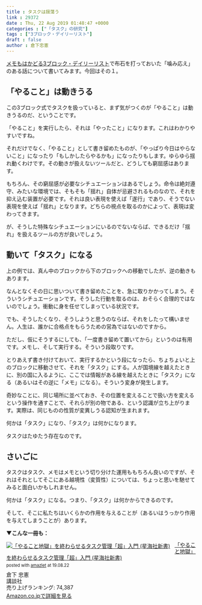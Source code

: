```yaml
---
title : タスクは揺蕩う
link : 29372
date : Thu, 22 Aug 2019 01:48:47 +0000
categories : ["「タスク」の研究"]
tags : ["3ブロック・デイリーリスト"]
draft : false
author : 倉下忠憲
---
```


<a href="https://rashita.net/blog/?p=29363">メモもはかどる3ブロック・デイリーリスト</a>で布石を打っておいた「噛み応え」のある話について書いてみます。今回はその１。

<h2>「やること」は動きうる</h2>

この3ブロック式でタスクを扱っていると、まず気がつくのが「やること」は動きうるのだ、ということです。

「やること」を実行したら、それは「やったこと」になります。これはわかりやすいですね。

それだけでなく、「やること」として書き留めたものが、「やっぱり今日はやらないこと」になったり「もしかしたらやるかも」になったりもします。ゆらゆら揺れ動くわけです。その動きが扱えないツールだと、どうしても窮屈感はあります。

もちろん、その窮屈感が必要なシチュエーションはあるでしょう。命令は絶対遵守、みたいな環境では、そもそも「揺れ」自体が忌避されるものなので、それを抑え込む装置が必要です。それは良い表現を使えば「遂行」であり、そうでない表現を使えば「揺れ」となります。どちらの視点を取るのかによって、表現は変わってきます。

が、そうした特殊なシチュエーションにいるのでないならば、できるだけ「揺れ」を扱えるツールの方が良いでしょう。

<h2>動いて「タスク」になる</h2>

上の例では、真ん中のブロックから下のブロックへの移動でしたが、逆の動きもあります。

なんとなくその日に思いついて書き留めたことを、急に取りかかってしまう。そういうシチュエーションです。そうした行動を取るのは、おそらく合理的ではないのでしょう。衝動に身を任せてしまっている状況です。

でも、そうしたくなり、そうしようと思うのならば、それをしたって構いません。人生は、誰かに合格点をもらうための営為ではないのですから。

ただし、仮にそうするにしても、「一度書き留めて置いてから」というのは有用です。メモし、そして実行する。そういう段取りです。

とりあえず書き付けておいて、実行するかという段になったら、ちょちょいと上のブロックに移動させて、それを「タスク」にする。人が国境線を越えたときに、別の国に入るように、ここでは情報がある線を越えたときに「タスク」になる（あるいはその逆に「メモ」になる）。そういう変身が発生します。

奇妙なことに、同じ場所に並べておき、その位置を変えることで扱い方を変えるという操作を通すことで、それらが別の物である、という認識が立ち上がります。実際は、同じものの性質が変異しうる認知が生まれます。

何かは「タスク」になり、「タスク」は何かになります。

タスクはたゆたう存在なのです。

<h2>さいごに</h2>

タスクはタスク、メモはメモという切り分けた運用ももちろん良いのですが、それはそれとしてそこにある越境性（変質性）については、ちょっと思いを馳せてみると面白いかもしれません。

何かは「タスク」になる。つまり、「タスク」は何かからできるのです。

そして、そこに私たちはいくらかの作用を与えることが（あるいはうっかり作用を与えてしまうことが）あります。

<strong>▼こんな一冊も：</strong>

<div class="amazlet-box" style="margin-bottom:0px;"><div class="amazlet-image" style="float:left;margin:0px 12px 1px 0px;"><a href="http://www.amazon.co.jp/exec/obidos/ASIN/4065151562/rashita1000-22/ref=nosim/" name="amazletlink" target="_blank" rel="noopener noreferrer"><img src="https://images-fe.ssl-images-amazon.com/images/I/31yz41bTULL._SL160_.jpg" alt="「やること地獄」を終わらせるタスク管理「超」入門 (星海社新書)" style="border: none;" /></a></div><div class="amazlet-info" style="line-height:120%; margin-bottom: 10px"><div class="amazlet-name" style="margin-bottom:10px;line-height:120%"><a href="http://www.amazon.co.jp/exec/obidos/ASIN/4065151562/rashita1000-22/ref=nosim/" name="amazletlink" target="_blank" rel="noopener noreferrer">「やること地獄」を終わらせるタスク管理「超」入門 (星海社新書)</a><div class="amazlet-powered-date" style="font-size:80%;margin-top:5px;line-height:120%">posted with <a href="http://www.amazlet.com/" title="amazlet" target="_blank" rel="noopener noreferrer">amazlet</a> at 19.08.22</div></div><div class="amazlet-detail">倉下 忠憲 <br />講談社 <br />売り上げランキング: 74,387<br /></div><div class="amazlet-sub-info" style="float: left;"><div class="amazlet-link" style="margin-top: 5px"><a href="http://www.amazon.co.jp/exec/obidos/ASIN/4065151562/rashita1000-22/ref=nosim/" name="amazletlink" target="_blank" rel="noopener noreferrer">Amazon.co.jpで詳細を見る</a></div></div></div><div class="amazlet-footer" style="clear: left"></div></div>

